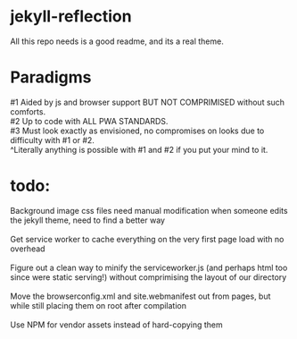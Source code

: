 # jekyll-reflection
All this repo needs is a good readme, and its a real theme.

# Paradigms
\#1 Aided by js and browser support BUT NOT COMPRIMISED without such comforts.\
\#2 Up to code with ALL PWA STANDARDS.\
\#3 Must look exactly as envisioned, no compromises on looks due to difficulty with #1 or #2.\
^Literally anything is possible with #1 and #2 if you put your mind to it.

# todo:
Background image css files need manual modification when someone edits the jekyll theme, need to find a better way\
\
Get service worker to cache everything on the very first page load with no overhead\
\
Figure out a clean way to minify the serviceworker.js (and perhaps html too since were static serving!) without comprimising the layout of our directory\
\
Move the browserconfig.xml and site.webmanifest out from pages, but while still placing them on root after compilation\
\
Use NPM for vendor assets instead of hard-copying them
